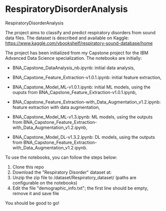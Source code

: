 # RespiratoryDisorderAnalysis
RespiratoryDisorderAnalysis

The project aims to classify and predict respiratory disorders from sound data files. The dataset is described and available on Kaggle: https://www.kaggle.com/vbookshelf/respiratory-sound-database/home

The project has been initialized from my Capstone project for the IBM Advanced Data Science specialization.
The notebooks are initially:

- BNA_Capstone_DataAnalysis_nb.ipynb: initial data analysis,

- BNA_Capstone_Feature_Extraction-v1.0.1.ipynb: initial feature extraction,

- BNA_Capstone_Model_ML-v1.0.1.ipynb: initial ML models, using the ouputs from BNA_Capstone_Feature_Extraction-v1.0.1.ipynb,

- BNA_Capstone_Feature_Extraction-with_Data_Augmentation_v1.2.ipynb: feature extraction with data augmentation,

- BNA_Capstone_Model_ML-v1.3.ipynb: ML models, using the outputs from BNA_Capstone_Feature_Extraction-with_Data_Augmentation_v1.2.ipynb,

- BNA_Capstone_Model_DL-v1.3.2.ipynb: DL models, using the outputs from BNA_Capstone_Feature_Extraction-with_Data_Augmentation_v1.2.ipynb.

To use the notebooks, you can follow the steps below:
1. Clone this repo
2. Download the "Respiratory Disorder" dataset at:
3. Unzip the zip file to /dataset/Respiratory_dataset/ (paths are configurable on the notebooks)
4. Edit the file "demographic_info.txt"; the first line should be empty, remove it and save file

You should be good to go!
